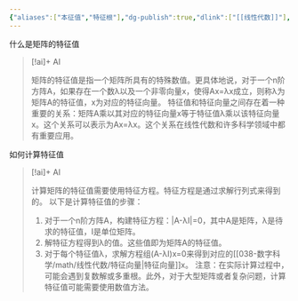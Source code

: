```yaml
---
{"aliases":["本征值","特征根"],"dg-publish":true,"dlink":["[[线性代数]]"],"english":"eigenvalues  characteristic root","japanese":"固有値 こゆうち","tags":null,"permalink":"/038-数字科学/math/线性代数/特征值/","dgPassFrontmatter":true}
---
```



什么是矩阵的特征值
> [!ai]+ AI
>
> 矩阵的特征值是指一个矩阵所具有的特殊数值。更具体地说，对于一个n阶方阵A，如果存在一个数λ以及一个非零向量x，使得Ax=λx成立，则称λ为矩阵A的特征值，x为对应的特征向量。
> 特征值和特征向量之间存在着一种重要的关系：矩阵A乘以其对应的特征向量x等于特征值λ乘以该特征向量x。这个关系可以表示为Ax=λx。这个关系在线性代数和许多科学领域中都有重要应用。

如何计算特征值
> [!ai]+ AI
>
> 计算矩阵的特征值需要使用特征方程。特征方程是通过求解行列式来得到的。
> 以下是计算特征值的步骤：
> 1. 对于一个n阶方阵A，构建特征方程：|A-λI|=0，其中A是矩阵，λ是待求的特征值，I是单位矩阵。
> 2. 解特征方程得到λ的值。这些值即为矩阵A的特征值。
> 3. 对于每个特征值λ，求解方程组(A-λI)x=0来得到对应的[[038-数字科学/math/线性代数/特征向量\|特征向量]]x。
> 注意：在实际计算过程中，可能会遇到复数解或多重根。此外，对于大型矩阵或者复杂问题，计算特征值可能需要使用数值方法。